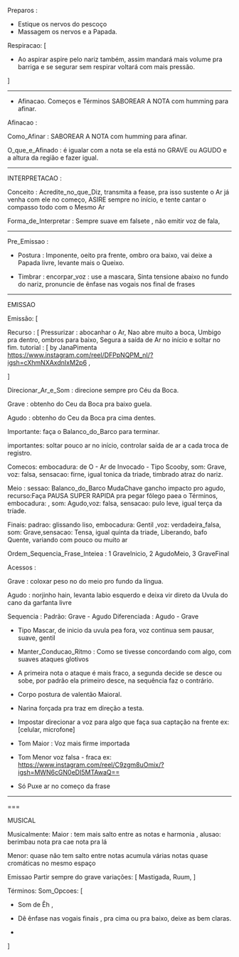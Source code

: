 Preparos :
- Estique os nervos do pescoço
- Massagem os nervos e a Papada.

Respiracao: [
- Ao aspirar aspire pelo nariz também,  assim mandará mais volume pra barriga e se segurar sem respirar voltará com mais pressão.

]

---

- Afinacao. Começos e Términos SABOREAR A NOTA com humming para afinar.

Afinacao : 

Como_Afinar : SABOREAR A NOTA com humming para afinar.

O_que_e_Afinado : é igualar com a nota se ela está no GRAVE ou AGUDO e a altura da região  e fazer igual. 

---

INTERPRETACAO :

Conceito : Acredite_no_que_Diz, transmita a fease, pra isso sustente o Ar já venha com ele no começo, ASIRE sempre no início, e tente cantar o compasso todo com o Mesmo Ar

Forma_de_Interpretar : Sempre suave em falsete , não emitir voz de fala,

---
Pre_Emissao :

- Postura : Imponente, oeito pra frente, ombro ora baixo, vai deixe a Papada livre, levante mais o Queixo.

- Timbrar : encorpar_voz : use a mascara, Sinta tensione abaixo no fundo do nariz, pronuncie de ênfase nas vogais nos final de frases

---
EMISSAO

Emissão: [  

Recurso : [
Pressurizar : abocanhar o Ar, 
Nao abre muito a boca, 
Umbigo pra dentro, ombros para baixo,
Segura a saída de Ar no início e soltar no fim.
tutorial : [
by JanaPimenta https://www.instagram.com/reel/DFPpNQPM_nI/?igsh=cXhmNXAxdnIxM2p6 ,

]

Direcionar_Ar_e_Som : direcione sempre pro Céu da Boca.

Grave : obtenho do Ceu da Boca pra baixo guela.

Agudo : obtenho do Ceu da Boca pra cima dentes.

Importante: faça o Balanco_do_Barco para terminar.

importantes: soltar pouco ar no início, controlar saída de ar a cada troca de registro.

Comecos: embocadura: de O - Ar de Invocado - Tipo Scooby,  som: Grave, voz: falsa,  sensacao: firne, igual tonica da triade, timbrado atraz do nariz.

Meio : sessao: Balanco_do_Barco MudaChave gancho impacto pro agudo,
recurso:Faça PAUSA SUPER RAPIDA pra pegar fôlego paea o Términos, embocadura: , som: Agudo,voz: falsa, sensacao: pulo leve, igual terça da tríade. 

Finais: padrao: glissando liso, embocadura: Gentil ,voz: verdadeira_falsa, som: Grave,sensacao: Tensa, igual quinta da triade, Liberando, bafo Quente, variando com pouco ou muito ar

Ordem_Sequencia_Frase_Inteiea : 1 GraveInicio,  2 AgudoMeio, 3 GraveFinal

Acessos : 

  Grave : coloxar peso no  do meio pro fundo da língua.

  Agudo : norjinho hain, levanta labio esquerdo e deixa vir direto da Uvula do cano da garfanta livre


Sequencia : 
  Padrão: Grave - Agudo
  Diferenciada : Agudo - Grave

- Tipo Mascar, de inicio da uvula pea fora, voz continua sem pausar, suave, gentil 

- Manter_Conducao_Ritmo : Como se tivesse concordando com algo, com suaves ataques glotivos

- A primeira nota o ataque é mais fraco, a segunda decide se desce ou sobe, por padrão ela primeiro desce, na sequência faz o contrário.

- Corpo postura de valentão Maioral.
- Narina forçada pra traz em direção a testa.
- Impostar direcionar a voz para algo que faça sua captação na frente ex:[celular, microfone]

- Tom Maior : Voz mais firme importada
- Tom Menor voz falsa - fraca ex: https://www.instagram.com/reel/C9zgm8uOmix/?igsh=MWN6cGN0eDI5MTAwaQ==

- Só Puxe ar no começo da frase 

---


===

MUSICAL 

Musicalmente:
Maior : tem mais salto entre as notas e harmonia , alusao: berimbau nota pra cae nota pra lá

Menor: quase não tem salto entre notas acumula várias notas quase cromáticas no mesmo espaço

Emissao
Partir sempre do grave
  variações: [ Mastigada, Ruum, ]


Términos:
  Som_Opcoes: [
- Som de Êh ,

- Dê ênfase nas vogais finais , pra cima ou pra baixo, deixe as bem claras.
-
]

